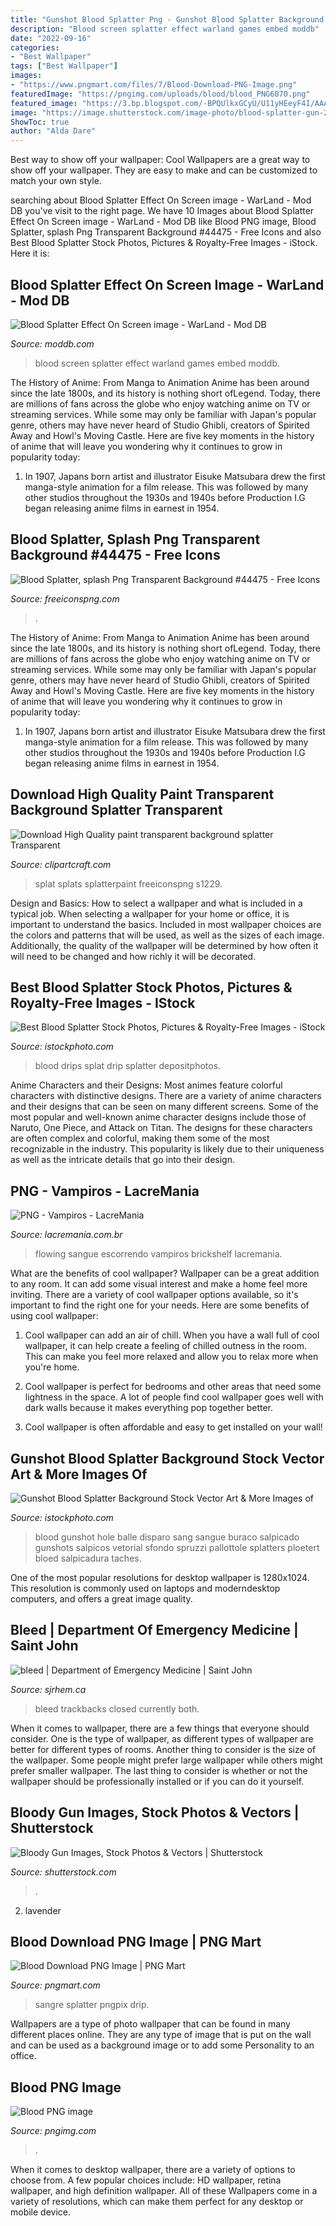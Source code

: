 ```yaml
---
title: "Gunshot Blood Splatter Png - Gunshot Blood Splatter Background Stock Vector Art &amp; More Images Of"
description: "Blood screen splatter effect warland games embed moddb"
date: "2022-09-16"
categories:
- "Best Wallpaper"
tags: ["Best Wallpaper"]
images:
- "https://www.pngmart.com/files/7/Blood-Download-PNG-Image.png"
featuredImage: "https://pngimg.com/uploads/blood/blood_PNG6070.png"
featured_image: "https://3.bp.blogspot.com/-BPQUlkxGCyU/U11yHEeyF4I/AAAAAAAAMTE/YwDPYVFLnf0/s1600/PNG+-+Vampiro+sangue+11.png"
image: "https://image.shutterstock.com/image-photo/blood-splatter-gun-260nw-1199584807.jpg"
ShowToc: true
author: "Alda Dare"
---
```



Best way to show off your wallpaper:
Cool Wallpapers are a great way to show off your wallpaper. They are easy to make and can be customized to match your own style.

	

		
searching about Blood Splatter Effect On Screen image - WarLand - Mod DB you've visit to the right page. We have 10 Images about Blood Splatter Effect On Screen image - WarLand - Mod DB like Blood PNG image, Blood Splatter, splash Png Transparent Background #44475 - Free Icons and also Best Blood Splatter Stock Photos, Pictures &amp; Royalty-Free Images - iStock. Here it is:
		
    
## Blood Splatter Effect On Screen Image - WarLand - Mod DB

<img loading=lazy src="http://media.moddb.com/cache/images/games/1/28/27254/thumb_620x2000/bloodsplats3.jpg" onerror="this.onerror=null;this.src='https://tse4.mm.bing.net/th?id=OIP.eMpDPgwnTCLmd6Ikj6ip3AHaEo&amp;pid=15.1';" alt="Blood Splatter Effect On Screen image - WarLand - Mod DB">

_Source: moddb.com_

>blood screen splatter effect warland games embed moddb. 

	

The History of Anime: From Manga to Animation
Anime has been around since the late 1800s, and its history is nothing short ofLegend. Today, there are millions of fans across the globe who enjoy watching anime on TV or streaming services. While some may only be familiar with Japan's popular genre, others may have never heard of Studio Ghibli, creators of Spirited Away and Howl's Moving Castle. Here are five key moments in the history of anime that will leave you wondering why it continues to grow in popularity today:
1) In 1907, Japans born artist and illustrator Eisuke Matsubara drew the first manga-style animation for a film release. This was followed by many other studios throughout the 1930s and 1940s before Production I.G began releasing anime films in earnest in 1954.

    
## Blood Splatter, Splash Png Transparent Background #44475 - Free Icons

<img loading=lazy src="https://www.freeiconspng.com/uploads/blood-splatter-splash-png-transparent-background-21.png" onerror="this.onerror=null;this.src='https://tse1.mm.bing.net/th?id=OIP.OFcWYnezqDIHZ1oI_SuezgHaFn&amp;pid=15.1';" alt="Blood Splatter, splash Png Transparent Background #44475 - Free Icons">

_Source: freeiconspng.com_

>. 

	

The History of Anime: From Manga to Animation
Anime has been around since the late 1800s, and its history is nothing short ofLegend. Today, there are millions of fans across the globe who enjoy watching anime on TV or streaming services. While some may only be familiar with Japan's popular genre, others may have never heard of Studio Ghibli, creators of Spirited Away and Howl's Moving Castle. Here are five key moments in the history of anime that will leave you wondering why it continues to grow in popularity today:
1) In 1907, Japans born artist and illustrator Eisuke Matsubara drew the first manga-style animation for a film release. This was followed by many other studios throughout the 1930s and 1940s before Production I.G began releasing anime films in earnest in 1954.

    
## Download High Quality Paint Transparent Background Splatter Transparent

<img loading=lazy src="https://clipartcraft.com/images/paint-transparent-background-splatter-7.png" onerror="this.onerror=null;this.src='https://tse4.mm.bing.net/th?id=OIP.Blxa_56n-_gGgdoLlAEUCwHaE9&amp;pid=15.1';" alt="Download High Quality paint transparent background splatter Transparent">

_Source: clipartcraft.com_

>splat splats splatterpaint freeiconspng s1229. 

	

Design and Basics: How to select a wallpaper and what is included in a typical job.
When selecting a wallpaper for your home or office, it is important to understand the basics. Included in most wallpaper choices are the colors and patterns that will be used, as well as the sizes of each image. Additionally, the quality of the wallpaper will be determined by how often it will need to be changed and how richly it will be decorated.

    
## Best Blood Splatter Stock Photos, Pictures &amp; Royalty-Free Images - IStock

<img loading=lazy src="https://media.istockphoto.com/photos/blood-splat-and-drip-picture-id177501745?k=6&amp;m=177501745&amp;s=612x612&amp;w=0&amp;h=N81TohwTyRYUBO0_DOXhljY7dZMd7S0e1xG0FMObvpA=" onerror="this.onerror=null;this.src='https://tse1.mm.bing.net/th?id=OIP.xuJgT9k0nIb2nWdFhk2MXQAAAA&amp;pid=15.1';" alt="Best Blood Splatter Stock Photos, Pictures &amp; Royalty-Free Images - iStock">

_Source: istockphoto.com_

>blood drips splat drip splatter depositphotos. 

	

Anime Characters and their Designs: Most animes feature colorful characters with distinctive designs.
There are a variety of anime characters and their designs that can be seen on many different screens. Some of the most popular and well-known anime character designs include those of Naruto, One Piece, and Attack on Titan. The designs for these characters are often complex and colorful, making them some of the most recognizable in the industry. This popularity is likely due to their uniqueness as well as the intricate details that go into their design.

    
## PNG - Vampiros - LacreMania

<img loading=lazy src="https://3.bp.blogspot.com/-BPQUlkxGCyU/U11yHEeyF4I/AAAAAAAAMTE/YwDPYVFLnf0/s1600/PNG+-+Vampiro+sangue+11.png" onerror="this.onerror=null;this.src='https://tse4.mm.bing.net/th?id=OIP.L52YQZBPZ1A7Lfqgbr9sHAAAAA&amp;pid=15.1';" alt="PNG - Vampiros - LacreMania">

_Source: lacremania.com.br_

>flowing sangue escorrendo vampiros brickshelf lacremania. 

	

What are the benefits of cool wallpaper?
Wallpaper can be a great addition to any room. It can add some visual interest and make a home feel more inviting. There are a variety of cool wallpaper options available, so it's important to find the right one for your needs. Here are some benefits of using cool wallpaper: 
1. Cool wallpaper can add an air of chill. When you have a wall full of cool wallpaper, it can help create a feeling of chilled outness in the room. This can make you feel more relaxed and allow you to relax more when you're home. 

2. Cool wallpaper is perfect for bedrooms and other areas that need some lightness in the space. A lot of people find cool wallpaper goes well with dark walls because it makes everything pop together better. 

3. Cool wallpaper is often affordable and easy to get installed on your wall!

    
## Gunshot Blood Splatter Background Stock Vector Art &amp; More Images Of

<img loading=lazy src="https://media.istockphoto.com/illustrations/gunshot-blood-splatter-background-illustration-id93128949?s=170667a" onerror="this.onerror=null;this.src='https://tse3.mm.bing.net/th?id=OIP.g1qlkAraHsrzBQt6ogGu3QAAAA&amp;pid=15.1';" alt="Gunshot Blood Splatter Background Stock Vector Art &amp; More Images of">

_Source: istockphoto.com_

>blood gunshot hole balle disparo sang sangue buraco salpicado gunshots salpicos vetorial sfondo spruzzi pallottole splatters ploetert bloed salpicadura taches. 

	

One of the most popular resolutions for desktop wallpaper is 1280x1024. This resolution is commonly used on laptops and moderndesktop computers, and offers a great image quality.

    
## Bleed | Department Of Emergency Medicine | Saint John

<img loading=lazy src="http://sjrhem.ca/wp-content/uploads/2018/11/bleed.png" onerror="this.onerror=null;this.src='https://tse1.mm.bing.net/th?id=OIP.-8T3dhoE74XKHAQZDPs5tgHaFX&amp;pid=15.1';" alt="bleed | Department of Emergency Medicine | Saint John">

_Source: sjrhem.ca_

>bleed trackbacks closed currently both. 

	

When it comes to wallpaper, there are a few things that everyone should consider. One is the type of wallpaper, as different types of wallpaper are better for different types of rooms. Another thing to consider is the size of the wallpaper. Some people might prefer large wallpaper while others might prefer smaller wallpaper. The last thing to consider is whether or not the wallpaper should be professionally installed or if you can do it yourself.

    
## Bloody Gun Images, Stock Photos &amp; Vectors | Shutterstock

<img loading=lazy src="https://image.shutterstock.com/image-photo/blood-splatter-gun-260nw-1199584807.jpg" onerror="this.onerror=null;this.src='https://tse4.mm.bing.net/th?id=OIP.CAsUOWPSvLP-8gxGCf-JLgHaEW&amp;pid=15.1';" alt="Bloody Gun Images, Stock Photos &amp; Vectors | Shutterstock">

_Source: shutterstock.com_

>. 

	

2. lavender 

    
## Blood Download PNG Image | PNG Mart

<img loading=lazy src="https://www.pngmart.com/files/7/Blood-Download-PNG-Image.png" onerror="this.onerror=null;this.src='https://tse4.mm.bing.net/th?id=OIP.-rGqjWKd3SX-OvauVbis0AHaHa&amp;pid=15.1';" alt="Blood Download PNG Image | PNG Mart">

_Source: pngmart.com_

>sangre splatter pngpix drip. 

	



Wallpapers are a type of photo wallpaper that can be found in many different places online. They are any type of image that is put on the wall and can be used as a background image or to add some Personality to an office.

    
## Blood PNG Image

<img loading=lazy src="https://pngimg.com/uploads/blood/blood_PNG6070.png" onerror="this.onerror=null;this.src='https://tse1.mm.bing.net/th?id=OIP.pDSdNeToNdHmuzFh3x5vZQHaGW&amp;pid=15.1';" alt="Blood PNG image">

_Source: pngimg.com_

>. 

	

When it comes to desktop wallpaper, there are a variety of options to choose from. A few popular choices include: HD wallpaper, retina wallpaper, and high definition wallpaper. All of these Wallpapers come in a variety of resolutions, which can make them perfect for any desktop or mobile device. 


